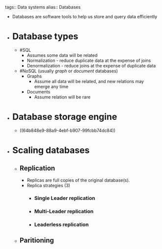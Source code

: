 tags:: Data systems
alias:: Databases

- Databases are software tools to help us store and query data efficiently
- # Database types
	- #SQL
		- Assumes some data will be related
		- Normalization - reduce duplicate data at the expense of joins
		- Denormalization - reduce joins at the expense of duplicate data
	- #NoSQL (usually *graph* or *document* databases)
		- Graphs
			- Assume all data will be related, and new relations may emerge any time
		- Documents
			- Assume relation will be rare
- # Database storage engine
	- ((64b848e9-88a9-4ebf-b907-99fcbb74dc84))
- # Scaling databases
	- ## Replication
		- Replicas are full copies of the original database(s).
		- Replica strategies (3)
			- ### Single Leader replication
			- ### Multi-Leader replication
			- ### Leaderless replication
	- ## Paritioning